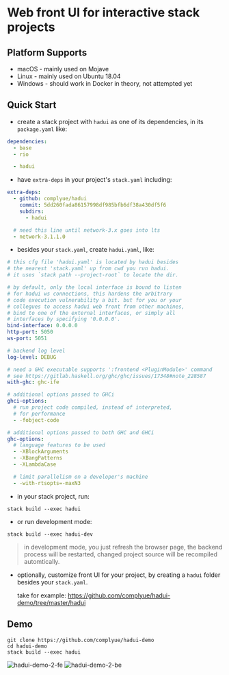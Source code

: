 # Web front UI for interactive stack projects

## Platform Supports

- macOS - mainly used on Mojave
- Linux - mainly used on Ubuntu 18.04
- Windows - should work in Docker in theory, not attempted yet

## Quick Start

- create a stack project with `hadui` as one of its dependencies,
  in its `package.yaml` like:

```yaml
dependencies:
  - base
  - rio

  - hadui
```

- have `extra-deps` in your project's `stack.yaml` including:

```yaml
extra-deps:
  - github: complyue/hadui
    commit: 5dd260fada86157998df985bfb6df38a430df5f6
    subdirs:
      - hadui

  # need this line until network-3.x goes into lts
  - network-3.1.1.0
```

- besides your `stack.yaml`, create `hadui.yaml`, like:

```yaml
# this cfg file 'hadui.yaml' is located by hadui besides
# the nearest 'stack.yaml' up from cwd you run hadui.
# it uses `stack path --project-root` to locate the dir.

# by default, only the local interface is bound to listen
# for hadui ws connections, this hardens the arbitrary
# code execution vulnerability a bit. but for you or your
# collegues to access hadui web front from other machines,
# bind to one of the external interfaces, or simply all
# interfaces by specifying '0.0.0.0'.
bind-interface: 0.0.0.0
http-port: 5050
ws-port: 5051

# backend log level
log-level: DEBUG

# need a GHC executable supports ':frontend <PluginModule>' command
# see https://gitlab.haskell.org/ghc/ghc/issues/17348#note_228587
with-ghc: ghc-ife

# additional options passed to GHCi
ghci-options:
  # run project code compiled, instead of interpreted,
  # for performance
  - -fobject-code

# additional options passed to both GHC and GHCi
ghc-options:
  # language features to be used
  - -XBlockArguments
  - -XBangPatterns
  - -XLambdaCase

  # limit parallelism on a developer's machine
  - -with-rtsopts=-maxN3
```

- in your stack project, run:

```shell
stack build --exec hadui
```

- or run development mode:

```shell
stack build --exec hadui-dev
```

> in development mode, you just refresh the browser page, the
> backend process will be restarted, changed project source will
> be recompiled automtically.

- optionally, customize front UI for your project, by creating a
  `hadui` folder besides your `stack.yaml`.

  take for example:
  https://github.com/complyue/hadui-demo/tree/master/hadui

## Demo

```shell
git clone https://github.com/complyue/hadui-demo
cd hadui-demo
stack build --exec hadui
```

![hadui-demo-2-fe](https://user-images.githubusercontent.com/15646573/67268165-6410f880-f4e6-11e9-861e-ed779493d6af.png)
![hadui-demo-2-be](https://user-images.githubusercontent.com/15646573/67268163-63786200-f4e6-11e9-86bc-6820a1314477.png)
